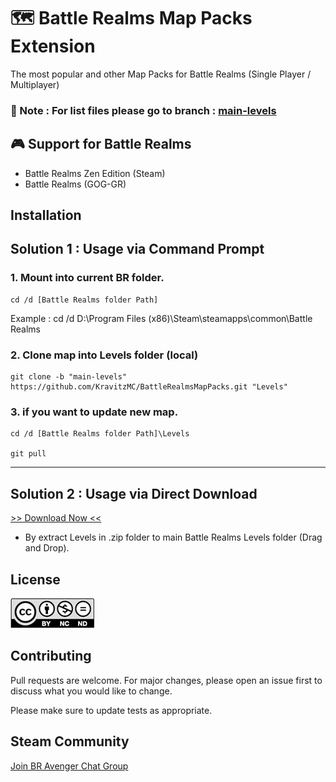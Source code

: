# 🗺 Battle Realms Map Packs Extension 

 The most popular and other Map Packs for Battle Realms (Single Player / Multiplayer)
 
 ### 🔴 Note : For list files please go to branch : [main-levels](https://github.com/KravitzMC/BattleRealmsMapPacks/tree/main-levels)


## 🎮 Support for Battle Realms 

- Battle Realms Zen Edition (Steam)
- Battle Realms (GOG-GR)

## Installation

## Solution 1 : Usage via Command Prompt

### 1. Mount into current BR folder.
```
cd /d [Battle Realms folder Path]
```
Example :  cd /d D:\Program Files (x86)\Steam\steamapps\common\Battle Realms

### 2. Clone map into Levels folder (local)
```
git clone -b "main-levels" https://github.com/KravitzMC/BattleRealmsMapPacks.git "Levels"
```

### 3. if you want to update new map.
```
cd /d [Battle Realms folder Path]\Levels

git pull
```
---

## Solution 2 : Usage via Direct Download

[>> Download Now << ](https://github.com/KravitzMC/BattleRealmsMapPacks/archive/refs/heads/main-levels.zip)

- By extract Levels in .zip folder to main Battle Realms Levels folder (Drag and Drop).

## License 
[![License: CC BY-NC-ND 4.0](https://raw.githubusercontent.com/KravitzMC/BattleRealmsMapPacks/main/byncnd.png)](https://creativecommons.org/licenses/by-nc-nd/4.0/)

## Contributing
Pull requests are welcome. For major changes, please open an issue first to discuss what you would like to change.

Please make sure to update tests as appropriate.

## Steam Community

[Join BR Avenger Chat Group](https://s.team/chat/CdxIJrFX)
